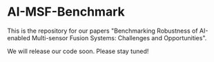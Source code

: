 # AI-MSF-Benchmark

This is the repository for our papers "Benchmarking Robustness of AI-enabled Multi-sensor Fusion Systems: Challenges and Opportunities".

We will release our code soon. Please stay tuned!
